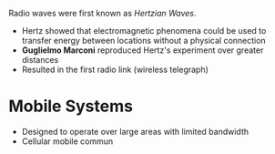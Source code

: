 Radio waves were first known as *Hertzian Waves*. 
- Hertz showed that electromagnetic phenomena could be used to transfer energy between locations without a physical connection
- **Guglielmo Marconi** reproduced Hertz's experiment over greater distances
- Resulted in the first radio link (wireless telegraph)

# Mobile Systems
- Designed to operate over large areas with limited bandwidth
- Cellular mobile commun